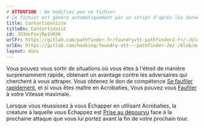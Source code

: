 ```yaml
---
# ATTENTION : Ne modifiez pas ce fichier
# Ce fichier est généré automatiquement par un script d'après les données du module Foundry VTT officiel et de sa traduction
title: Contortionniste
titleEn: Contortionist
id: JO3mcFvxjRp1V8XK
urlFr: https://gitlab.com/pathfinder-fr/foundryvtt-pathfinder2-fr/-/blob/master/data/feats/JO3mcFvxjRp1V8XK.htm
urlEn: https://gitlab.com/hooking/foundry-vtt---pathfinder-2e/-/blob/master/packs/data/feats.db/contortionist.json
layout: dons
---
```

Vous pouvez vous sortir de situations où vous êtes à l'étroit de manière surprenamment rapide, obtenant un avantage contre les adversaires qui cherchent à vous attraper. Vous obtenez le don de compétence [Se faufiler rapidement](se-faufiler-rapidement.md), et si vous êtes maître en Acrobaties, Vous pouvez vous [Faufiler](../actions/se-faufiler.md) à votre Vitesse maximale.

Lorsque vous réussissez à vous Échapper en utilisant Acrobaties, la créature à laquelle vous Échappez est [Prise au dépourvu](../conditions/pris-au-dépourvu.md) face à la prochaine attaque que vous lui portez avant la fin de votre prochain tour.
